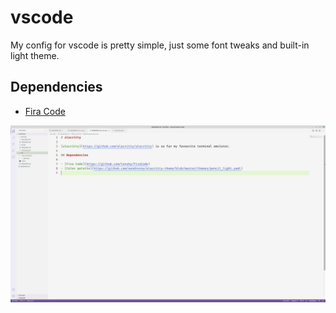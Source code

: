 # vscode

My config for vscode is pretty simple, just some font tweaks and built-in light theme.

## Dependencies

- [Fira Code](https://github.com/tonsky/FiraCode)

![vscode](/screens/vscode.png)
